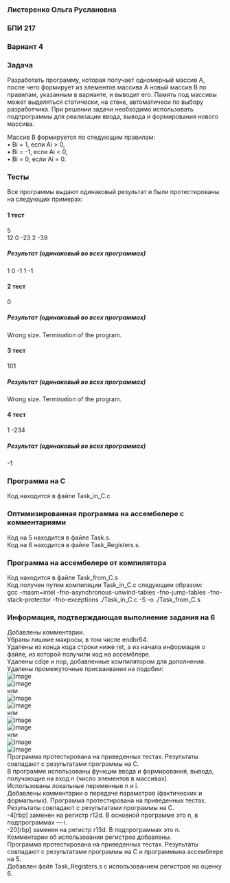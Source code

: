 ### Листеренко Ольга Руслановна ###
### БПИ 217 ###
  
### Вариант 4 ###
### Задача ###
Разработать программу, которая получает одномерный массив A, после
чего формирует из элементов массива A новый массив B по правилам,
указанным в варианте, и выводит его. Память под массивы может
выделяться статически, на стеке, автоматичеси по выбору разработчика.
При решении задачи необходимо использовать подпрограммы для
реализации ввода, вывода и формирования нового массива.

Массив B формируется по следующим правилам:  
• Bi = 1, если Ai > 0,  
• Bi = -1, если Ai < 0,  
• Bi = 0, если Ai = 0.  
    
### Тесты ###
Все программы выдают одинаковый результат и были протестированы на следующих примерах:  
#### 1 тест ####
5  
12 0 -23 2 -39
##### Результат (одинаковый во всех программах) #####
1 0 -1 1 -1

#### 2 тест ####
0
##### Результат (одинаковый во всех программах) #####
Wrong size. Termination of the program.

#### 3 тест ####
101
##### Результат (одинаковый во всех программах) #####
Wrong size. Termination of the program.

#### 4 тест ####
1
-234
##### Результат (одинаковый во всех программах) #####
-1
    
### Программа на C ###
Код находится в файле Task_in_C.c  
  
### Оптимизированная программа на ассембелере с комментариями ### 
Код на 5 находится в файле Task.s.  
Код на 6 находится в файле Task_Registers.s.
   
### Программа на ассембелере от компилятора ### 
Код находится в файле Task_from_C.s  
Код получен путем компиляции Task_in_C.c следующим образом:  
gcc -masm=intel -fno-asynchronous-unwind-tables -fno-jump-tables -fno-stack-protector -fno-exceptions ./Task_in_C.c -S -o ./Task_from_C.s
  
### Информация, подтверждающая выполнение задания на 6 ###
Добавлены комментарии.  
Убраны лишние макросы, в том числе endbr64.  
Удалены из конца кода строки ниже ret, а из начала информация о файле, из которой получили код на ассемблере.  
Удалены cdqe и nop, добавленные компилятором для дополнения.  
Удалены промежуточные присваивания на подобии:  
![image](https://user-images.githubusercontent.com/57359954/197390680-2a9bc23f-8160-4e97-86c3-f18e7f4f696c.png)  
![image](https://user-images.githubusercontent.com/57359954/197390738-4731a6fe-cf13-4fa4-bdaa-0e60581064c0.png)  
или  
![image](https://user-images.githubusercontent.com/57359954/197390878-68401c1b-b171-4f44-bb72-2c6065dc2879.png)  
![image](https://user-images.githubusercontent.com/57359954/197390890-c4979356-e38a-4be1-9d65-31a02da558ea.png)  
или  
![image](https://user-images.githubusercontent.com/57359954/197392341-8a98ae7e-cf5a-4d11-996e-3a14232fc9b9.png)  
![image](https://user-images.githubusercontent.com/57359954/197392379-d0c5f914-ddda-4884-be65-1c6c9516daa5.png)  
или  
![image](https://user-images.githubusercontent.com/57359954/197392993-d0762a1d-d08f-4a22-a949-636163c5fa28.png)  
![image](https://user-images.githubusercontent.com/57359954/197393026-de5f10d2-8420-4564-b23a-ac005826fd20.png)  
Программа протестирована на приведенных тестах. Результаты совпадают с результатами программы на C.  
В программе использованы функции ввода и формирования, вывода, получающие на вход n (число элементов в массивах).  
Использованы локальные переменные n и i.  
Добавлены комментарии о передаче параметров (фактических и формальных).
Программа протестирована на приведенных тестах. Результаты совпадают с результатами программы на C.  
-4[rbp] заменен на регистр r12d. В основной программе это n, в подпрограммах — i.  
-20[rbp] заменен на регистр r13d. В подпрограммах это n.  
Комментарии об использовании регистров добавлены.  
Программа протестирована на приведенных тестах. Результаты совпадают с результатами программы на C и программына ассемблере на 5.  
Добавлен файл Task_Registers.s с использованием регистров на оценку 6.
